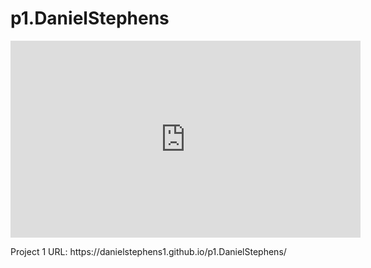 # p1.DanielStephens
<p><iframe width="560" height="315" src="https://www.youtube.com/embed/eH0raJ0KgT0" frameborder="0" allow="accelerometer; autoplay; clipboard-write; encrypted-media; gyroscope; picture-in-picture" allowfullscreen></iframe></p>
Project 1 URL: https://danielstephens1.github.io/p1.DanielStephens/
